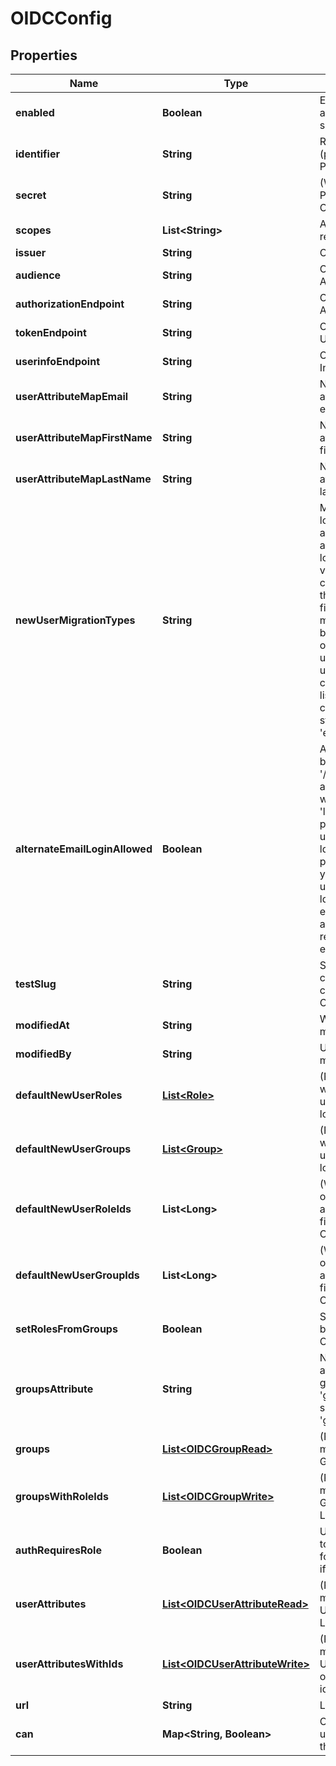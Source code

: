
# OIDCConfig

## Properties
Name | Type | Description | Notes
------------ | ------------- | ------------- | -------------
**enabled** | **Boolean** | Enable/Disable OIDC authentication for the server |  [optional]
**identifier** | **String** | Relying Party Identifier (provided by OpenID Provider) |  [optional]
**secret** | **String** | (Write-Only) Relying Party Secret (provided by OpenID Provider) |  [optional]
**scopes** | **List&lt;String&gt;** | Array of scopes to request. |  [optional]
**issuer** | **String** | OpenID Provider Issuer |  [optional]
**audience** | **String** | OpenID Provider Audience |  [optional]
**authorizationEndpoint** | **String** | OpenID Provider Authorization Url |  [optional]
**tokenEndpoint** | **String** | OpenID Provider Token Url |  [optional]
**userinfoEndpoint** | **String** | OpenID Provider User Information Url |  [optional]
**userAttributeMapEmail** | **String** | Name of user record attributes used to indicate email address field |  [optional]
**userAttributeMapFirstName** | **String** | Name of user record attributes used to indicate first name |  [optional]
**userAttributeMapLastName** | **String** | Name of user record attributes used to indicate last name |  [optional]
**newUserMigrationTypes** | **String** | Merge first-time oidc login to existing user account by email addresses. When a user logs in for the first time via oidc this option will connect this user into their existing account by finding the account with a matching email address by testing the given types of credentials for existing users. Otherwise a new user account will be created for the user. This list (if provided) must be a comma separated list of string like &#39;email,ldap,google&#39; |  [optional]
**alternateEmailLoginAllowed** | **Boolean** | Allow alternate email-based login via &#39;/login/email&#39; for admins and for specified users with the &#39;login_special_email&#39; permission. This option is useful as a fallback during ldap setup, if ldap config problems occur later, or if you need to support some users who are not in your ldap directory. Looker email/password logins are always disabled for regular users when ldap is enabled. |  [optional]
**testSlug** | **String** | Slug to identify configurations that are created in order to run a OIDC config test |  [optional]
**modifiedAt** | **String** | When this config was last modified |  [optional]
**modifiedBy** | **String** | User id of user who last modified this config |  [optional]
**defaultNewUserRoles** | [**List&lt;Role&gt;**](Role.md) | (Read-only) Roles that will be applied to new users the first time they login via OIDC |  [optional]
**defaultNewUserGroups** | [**List&lt;Group&gt;**](Group.md) | (Read-only) Groups that will be applied to new users the first time they login via OIDC |  [optional]
**defaultNewUserRoleIds** | **List&lt;Long&gt;** | (Write-Only) Array of ids of roles that will be applied to new users the first time they login via OIDC |  [optional]
**defaultNewUserGroupIds** | **List&lt;Long&gt;** | (Write-Only) Array of ids of groups that will be applied to new users the first time they login via OIDC |  [optional]
**setRolesFromGroups** | **Boolean** | Set user roles in Looker based on groups from OIDC |  [optional]
**groupsAttribute** | **String** | Name of user record attributes used to indicate groups. Used when &#39;groups_finder_type&#39; is set to &#39;grouped_attribute_values&#39; |  [optional]
**groups** | [**List&lt;OIDCGroupRead&gt;**](OIDCGroupRead.md) | (Read-only) Array of mappings between OIDC Groups and Looker Roles |  [optional]
**groupsWithRoleIds** | [**List&lt;OIDCGroupWrite&gt;**](OIDCGroupWrite.md) | (Read/Write) Array of mappings between OIDC Groups and arrays of Looker Role ids |  [optional]
**authRequiresRole** | **Boolean** | Users will not be allowed to login at all unless a role for them is found in OIDC if set to true |  [optional]
**userAttributes** | [**List&lt;OIDCUserAttributeRead&gt;**](OIDCUserAttributeRead.md) | (Read-only) Array of mappings between OIDC User Attributes and Looker User Attributes |  [optional]
**userAttributesWithIds** | [**List&lt;OIDCUserAttributeWrite&gt;**](OIDCUserAttributeWrite.md) | (Read/Write) Array of mappings between OIDC User Attributes and arrays of Looker User Attribute ids |  [optional]
**url** | **String** | Link to get this item |  [optional]
**can** | **Map&lt;String, Boolean&gt;** | Operations the current user is able to perform on this object |  [optional]



